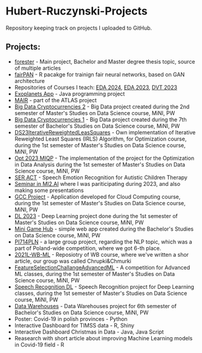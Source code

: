 # Hubert-Ruczynski-Projects
Repository keeping track on projects I uploaded to GitHub.
## Projects:
- [forester](https://github.com/ModelOriented/forester) - Main project, Bachelor and Master degree thesis topic, source of multiple articles
- [fairPAN](https://github.com/ModelOriented/FairPAN) - R pacakge for trainign fair neural networks, based on GAN architecture
- Repositories of Courses I teach: [EDA 2024](https://github.com/kozaka93/2024L-ExploratoryDataAnalysis), [EDA 2023](https://github.com/mini-pw/2023L-ExploratoryDataAnalysis), [DVT 2023](https://github.com/mini-pw/2023Z-DataVisualizationTechniques)
- [Exoplanets App](https://github.com/HubertR21/ExoplanetsProject) - Java programming project
- [MAIR](https://github.com/ModelOriented/AI-strategies-papers-regulations-monitoring) - part of the ATLAS project
- [Big Data Cryptocurrencies 2](https://github.com/adrianstando/Big-Data-System-Cryptocurrencies) - Big Data project created during the 2nd semester of Master's Studies on Data Science course, MiNI, PW
- [Big Data Cryptocurrencies 1](https://github.com/HubertR21/BigDataProject) - Big Data project created during the 7th semester of Bachelor's Studies on Data Science course, MiNI, PW
- [DS23IterativeReweightedLeasSquares](https://github.com/HubertR21/DS23IterativeReweightedLeastSquares) - Own implementation of Iterative Reweighted Least Squares (IRLS) Algorithm, for Optimization course, during the 1st semester of Master's Studies on Data Science course, MiNI, PW
- [Opt 2023 MIQP](https://github.com/HubertR21/Opt_2023_MIQP) - The implementation of the project for the Optimization in Data Analysis during the 1st semester of Master's Studies on Data Science course, MiNI, PW
- [SER ACT](https://github.com/HubertR21/SER_ACT) - Speech Emotion Recognition for Autistic Children Therapy
- [Seminar in MI2.AI](https://github.com/MI2DataLab/MI2DataLab_Seminarium) where I was pariticipating during 2023, and also making some presentations
- [GCC Project](https://github.com/HubertR21/GCC_Project) - Application developed for Cloud Computing course, during the 1st semester of Master's Studies on Data Science course, MiNI, PW
- [DL 2023](https://github.com/HubertR21/DL-2023) - Deep Learning project done during the 1st semester of Master's Studies on Data Science course, MiNI, PW
- [Mini Game Hub](https://github.com/HubertR21/Mini_Game_Hub) - simple web app created during the Bachelor's Studies on Data Science course, MiNI, PW
- [PI714PLN](https://github.com/HubertR21/PI714PLN) - a large group project, regarding the NLP topic, which was a part of Poland-wide competition, where we got 6-th place.
- [2021L-WB-ML](https://github.com/mini-pw/2021L-WB-ML) - Reposiotry of WB course, where we've written a shor article, our group was called Chrupki&Chmurki
- [FeatureSelectionChallangeAdvancedML](https://github.com/HubertR21/FeatureSelectionChallangeAdvancedML) - A competition for Advanced ML classes, during the 1st semester of Master's Studies on Data Science course, MiNI, PW
- [Speech Recognition DL](https://github.com/Filmos/DL_2) - Speech Recognition project for Deep Learning classes, during the 1st semester of Master's Studies on Data Science course, MiNI, PW
- [Data Warehouses](https://github.com/mtizim/dwh2022) - Data Warehouses project for 6th semester of Bachelor's Studies on Data Science course, MiNI, PW
- Poster: Covid-19 in polish provinces - Python
- Interactive Dashboard for TIMSS data - R, Shiny
- Interactive Dashboard Christmas in Data - Java, Java Script
- Reasearch with short article about improving Machine Learning models in Covid-19 field - R

